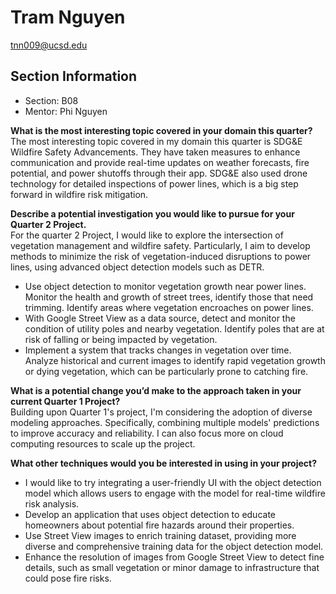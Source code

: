 # Tram Nguyen
tnn009@ucsd.edu

## Section Information
- Section: B08
- Mentor: Phi Nguyen

**What is the most interesting topic covered in your domain this quarter?**  
The most interesting topic covered in my domain this quarter is SDG&E Wildfire Safety Advancements. They have taken measures to enhance communication and provide real-time updates on weather forecasts, fire potential, and power shutoffs through their app. SDG&E also used drone technology for detailed inspections of power lines, which is a big step forward in wildfire risk mitigation.


**Describe a potential investigation you would like to pursue for your Quarter 2 Project.**  
For the quarter 2 Project, I would like to explore the intersection of vegetation management and wildfire safety. Particularly, I aim to develop methods to minimize the risk of vegetation-induced disruptions to power lines, using advanced object detection models such as DETR.
- Use object detection to monitor vegetation growth near power lines. Monitor the health and growth of street trees, identify those that need trimming. Identify areas where vegetation encroaches on power lines.
- With Google Street View as a data source, detect and monitor the condition of utility poles and nearby vegetation. Identify poles that are at risk of falling or being impacted by vegetation. 
- Implement a system that tracks changes in vegetation over time. Analyze historical and current images to identify rapid vegetation growth or dying vegetation, which can be particularly prone to catching fire.

**What is a potential change you’d make to the approach taken in your current Quarter 1 Project?**  
Building upon Quarter 1's project, I'm considering the adoption of diverse modeling approaches. Specifically, combining multiple models' predictions to improve accuracy and reliability. I can also focus more on cloud computing resources to scale up the project.

**What other techniques would you be interested in using in your project?**  
- I would like to try integrating a user-friendly UI with the object detection model which allows users to engage with the model for real-time wildfire risk analysis.
- Develop an application that uses object detection to educate homeowners about potential fire hazards around their properties.
- Use Street View images to enrich training dataset, providing more diverse and comprehensive training data for the object detection model.
- Enhance the resolution of images from Google Street View to detect fine details, such as small vegetation or minor damage to infrastructure that could pose fire risks.